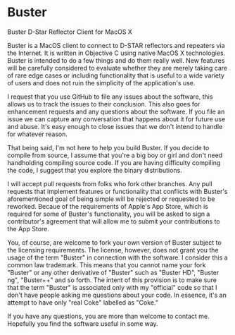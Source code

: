 # Buster
Buster D-Star Reflector Client for MacOS X

Buster is a MacOS client to connect to D-STAR reflectors and repeaters via the Internet.  It is written in
Objective C using native MacOS X technologies.  Buster is intended to do a few things and do them really well.
New features will be carefully considered to evaluate whether they are merely taking care of rare edge cases or
including functionality that is useful to a wide variety of users and does not ruin the simplicity of the
application's use.

I request that you use GitHub to file any issues about the software, this allows us to track the issues to their
conclusion.  This also goes for enhancement requests and any questions about the software.  If you file an issue
we can capture any conversation that happens about it for future use and abuse.  It's easy enough to close issues
that we don't intend to handle for whatever reason.

That being said, I'm not here to help you build Buster.  If you decide to compile from source, I assume that
you're a big boy or girl and don't need handholding compiling source code.  If you are having difficulty compiling
the code, I suggest that you explore the binary distributions.

I will accept pull requests from folks who fork other branches.  Any pull requests that implement features or
functionality that conflicts with Buster's aforementioned goal of being simple will be rejected or requested to be
reworked.  Becaue of the requirements of Apple's App Store, which is required for some of Buster's functionality,
you will be asked to sign a contributor's agreement that will allow me to submit your contributions to the App Store.

You, of course, are welcome to fork your own version of Buster subject to the licensing requirements.  The license,
however, does not grant you the usage of the term "Buster" in connection with the software.  I consider this a
common law trademark.  This means that you cannot name your fork "Buster" or any other derivative of "Buster" such as
"Buster HD", "Buster ng", "Buster++" and so forth.  The intent of this provision is to make sure that the term "Buster"
is associated only with my "official" code so that I don't have people asking me questions about your code.  In
essence, it's an attempt to have only "real Coke" labelled as "Coke."

If you have any questions, you are more than welcome to contact me.  Hopefully you find the software useful in some
way.

